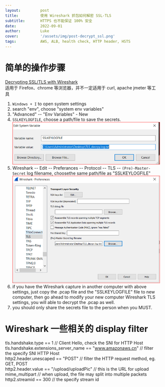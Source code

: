 ```yaml
---
layout:         post
title:          使用 Wireshark 抓包如何解密 SSL-TLS
subtitle:		HTTPS 也不能保证 100% 安全
date:           2022-09-01
author:         Luke
cover:          '/assets/img/post-decrypt_ssl.png'
tags:           AWS, ALB, health check, HTTP header, HSTS
---
```


# 简单的操作步骤
[Decrypting SSL/TLS with Wireshark](https://resources.infosecinstitute.com/topic/decrypting-ssl-tls-traffic-with-wireshark/)  
适用于 Firefox、chrome 等浏览器，并不一定适用于 curl, apache jmeter 等工具  

1. `Windows + I` to open system settings  
2. search "env", choose "system env variables"  
3. "Advanced" -- "Env Variables" - New  
4. `SSLKEYLOGFILE`, choose a path/file to save the secrets.  
![SSLKEYLOGFILE](/assets/img/SSLKEYLOGFILE.png)      
5. Wireshark -- Edit -- Preferances -- Protocol -- TLS -- `(Pre)-Master-Secret` log filename, choosethe same path/file as "SSLKEYLOGFILE"  
![Master-Secret](/assets/img/Master-Secret.png)    
6. if you have the Wireshark capture in another computer with above settings, just copy the .pcap file and the "SSLKEYLOGFILE" file to new computer, then go ahead to modify your new computer Wireshark TLS settings, you will able to decrypt the .pcap as well.  
7. you should only share the secrets file to the person when you MUST.  

# Wireshark 一些相关的 display filter
tls.handshake.type == 1  // Client Hello, check the SNI for HTTP Host  
tls.handshake.extensions_server_name == "www.amazonaws.cn"  // filter the specify SNI HTTP Host  
http2.header.unescaped == "POST"        // filter the HTTP request method, eg. GET, POST  
http2.header.value == "/upload/uploadPic"   // this is the URL for upload  
mime_multipart                            // when upload, the file may split into multiple   packets    
http2.streamid == 300      // the specify stream id  
